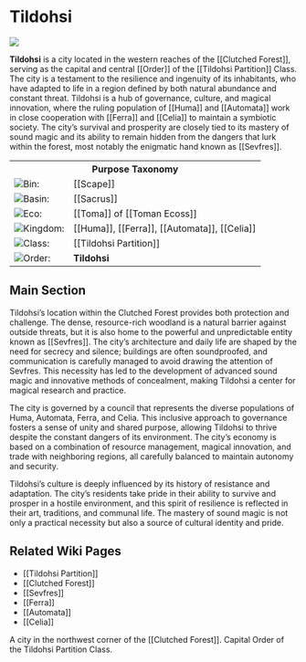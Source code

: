 <!-- wiki-header-section:start -->
# Tildohsi

<img src="wiki_images/Tildohsi.png"></img>

**Tildohsi** is a city located in the western reaches of the [[Clutched Forest]], serving as the capital and central [[Order]] of the [[Tildohsi Partition]] Class. The city is a testament to the resilience and ingenuity of its inhabitants, who have adapted to life in a region defined by both natural abundance and constant threat. Tildohsi is a hub of governance, culture, and magical innovation, where the ruling population of [[Huma]] and [[Automata]] work in close cooperation with [[Ferra]] and [[Celia]] to maintain a symbiotic society. The city’s survival and prosperity are closely tied to its mastery of sound magic and its ability to remain hidden from the dangers that lurk within the forest, most notably the enigmatic hand known as [[Sevfres]].
<!-- wiki-header-section:end -->

<!-- taxonomy-table-section:start -->
<div class="taxonomy-table">
  <table>
    <tr>
      <th colspan="3">Purpose Taxonomy</th>
    </tr>
    <tr>
      <td class="taxon-label"><img src="../svg/bin.svg" class="taxon-icon">Bin:</td>
      <td class="taxon-content" colspan="2">[[Scape]]</td>
    </tr>
    <tr>
      <td class="taxon-label"><img src="../svg/basin.svg" class="taxon-icon">Basin:</td>
      <td class="taxon-content" colspan="2">[[Sacrus]]</td>
    </tr>
    <tr>
      <td class="taxon-label"><img src="../svg/eco.svg" class="taxon-icon">Eco:</td>
      <td class="taxon-content" colspan="2">[[Toma]] of [[Toman Ecoss]]</td>
    </tr>
    <tr>
      <td class="taxon-label"><img src="../svg/kingdom.svg" class="taxon-icon">Kingdom:</td>
      <td class="taxon-content" colspan="2">[[Huma]], [[Ferra]], [[Automata]], [[Celia]]</td>
    </tr>
    <tr>
      <td class="taxon-label"><img src="../svg/class.svg" class="taxon-icon">Class:</td>
      <td class="taxon-content" colspan="2">[[Tildohsi Partition]]</td>
    </tr>
    <tr>
      <td class="taxon-label"><img src="../svg/order.svg" class="taxon-icon">Order:</td>
      <td class="taxon-content" colspan="2"><strong>Tildohsi</strong></td>
    </tr>
  </table>
</div>
<!-- taxonomy-table-section:end -->

## Main Section

Tildohsi’s location within the Clutched Forest provides both protection and challenge. The dense, resource-rich woodland is a natural barrier against outside threats, but it is also home to the powerful and unpredictable entity known as [[Sevfres]]. The city’s architecture and daily life are shaped by the need for secrecy and silence; buildings are often soundproofed, and communication is carefully managed to avoid drawing the attention of Sevfres. This necessity has led to the development of advanced sound magic and innovative methods of concealment, making Tildohsi a center for magical research and practice.

The city is governed by a council that represents the diverse populations of Huma, Automata, Ferra, and Celia. This inclusive approach to governance fosters a sense of unity and shared purpose, allowing Tildohsi to thrive despite the constant dangers of its environment. The city’s economy is based on a combination of resource management, magical innovation, and trade with neighboring regions, all carefully balanced to maintain autonomy and security.

Tildohsi’s culture is deeply influenced by its history of resistance and adaptation. The city’s residents take pride in their ability to survive and prosper in a hostile environment, and this spirit of resilience is reflected in their art, traditions, and communal life. The mastery of sound magic is not only a practical necessity but also a source of cultural identity and pride.

## Related Wiki Pages

- [[Tildohsi Partition]]
- [[Clutched Forest]]
- [[Sevfres]]
- [[Ferra]]
- [[Automata]]
- [[Celia]]

<!-- not-for-live-publishing:start -->
<!-- obsidian-pull:start -->
A city in the northwest corner of the [[Clutched Forest]]. Capital Order of the Tildohsi Partition Class.
<!-- obsidian-pull:end -->
<!--
This section is for content, lore, or discoveries that are NOT meant for live publishing to the site. 
Leave this empty unless specifically requested. Use this to stage information that will be revealed to players later.
-->
<!-- not-for-live-publishing:end -->
